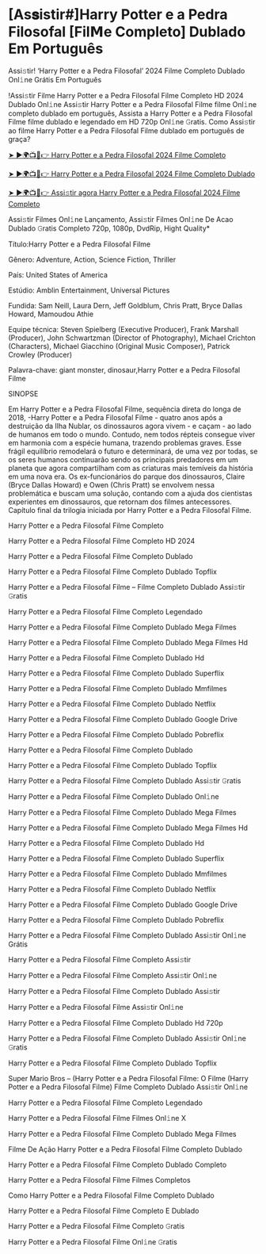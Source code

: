 # [As𝐬istir#]Harry Potter e a Pedra Filosofal [Fil𝗠e Completo] Dublado Em Português
Assi𝚜tir! ‘Harry Potter e a Pedra Filosofal’ 2024 Filme Completo Dublado Onl𝚒ne Grátis Em Português

!Assi𝚜tir Filme Harry Potter e a Pedra Filosofal Filme Completo HD 2024 Dublado Onl𝚒ne Assi𝚜tir Harry Potter e a Pedra Filosofal Filme filme Onl𝚒ne completo dublado em português, Assista a Harry Potter e a Pedra Filosofal Filme filme dublado e legendado em HD 720p Onl𝚒ne 𝙶ratis. Como Assi𝚜tir ao filme Harry Potter e a Pedra Filosofal Filme dublado em português de graça?

[➤ ►🌍📺📱👉 Harry Potter e a Pedra Filosofal 2024 Filme Completo](https://cutt.ly/meQS0CPe)

[➤ ►🌍📺📱👉 Harry Potter e a Pedra Filosofal 2024 Filme Completo Dublado](https://cutt.ly/meQS0CPe)

[➤ ►🌍📺📱👉 Assi𝚜tir agora Harry Potter e a Pedra Filosofal 2024 Filme Completo](https://cutt.ly/meQS0CPe)

Assi𝚜tir Filmes Onl𝚒ne Lançamento, Assi𝚜tir Filmes Onl𝚒ne De Acao Dublado 𝙶ratis Completo 720p, 1080p, DvdRip, Hight Quality*



Título:Harry Potter e a Pedra Filosofal Filme



Gênero: Adventure, Action, Science Fiction, Thriller



País: United States of America



Estúdio: Amblin Entertainment, Universal Pictures



Fundida: Sam Neill, Laura Dern, Jeff Goldblum, Chris Pratt, Bryce Dallas Howard, Mamoudou Athie



Equipe técnica: Steven Spielberg (Executive Producer), Frank Marshall (Producer), John Schwartzman (Director of Photography), Michael Crichton (Characters), Michael Giacchino (Original Music Composer), Patrick Crowley (Producer)



Palavra-chave: giant monster, dinosaur,Harry Potter e a Pedra Filosofal Filme



SINOPSE



Em Harry Potter e a Pedra Filosofal Filme, sequência direta do longa de 2018, -Harry Potter e a Pedra Filosofal Filme - quatro anos após a destruição da Ilha Nublar, os dinossauros agora vivem - e caçam - ao lado de humanos em todo o mundo. Contudo, nem todos répteis consegue viver em harmonia com a espécie humana, trazendo problemas graves. Esse frágil equilíbrio remodelará o futuro e determinará, de uma vez por todas, se os seres humanos continuarão sendo os principais predadores em um planeta que agora compartilham com as criaturas mais temíveis da história em uma nova era. Os ex-funcionários do parque dos dinossauros, Claire (Bryce Dallas Howard) e Owen (Chris Pratt) se envolvem nessa problemática e buscam uma solução, contando com a ajuda dos cientistas experientes em dinossauros, que retornam dos filmes antecessores. Capítulo final da trilogia iniciada por Harry Potter e a Pedra Filosofal Filme.



Harry Potter e a Pedra Filosofal Filme Completo



Harry Potter e a Pedra Filosofal Filme Completo HD 2024



Harry Potter e a Pedra Filosofal Filme Completo Dublado



Harry Potter e a Pedra Filosofal Filme Completo Dublado Topflix



Harry Potter e a Pedra Filosofal Filme – Filme Completo Dublado Assi𝚜tir 𝙶ratis



Harry Potter e a Pedra Filosofal Filme Completo Legendado



Harry Potter e a Pedra Filosofal Filme Completo Dublado Mega Filmes



Harry Potter e a Pedra Filosofal Filme Completo Dublado Mega Filmes Hd



Harry Potter e a Pedra Filosofal Filme Completo Dublado Hd



Harry Potter e a Pedra Filosofal Filme Completo Dublado Superflix



Harry Potter e a Pedra Filosofal Filme Completo Dublado Mmfilmes



Harry Potter e a Pedra Filosofal Filme Completo Dublado Netflix



Harry Potter e a Pedra Filosofal Filme Completo Dublado Google Drive



Harry Potter e a Pedra Filosofal Filme Completo Dublado Pobreflix



Harry Potter e a Pedra Filosofal Filme Completo Dublado



Harry Potter e a Pedra Filosofal Filme Completo Dublado Topflix



Harry Potter e a Pedra Filosofal Filme Completo Dublado Assi𝚜tir 𝙶ratis



Harry Potter e a Pedra Filosofal Filme Completo Dublado Onl𝚒ne



Harry Potter e a Pedra Filosofal Filme Completo Dublado Mega Filmes



Harry Potter e a Pedra Filosofal Filme Completo Dublado Mega Filmes Hd



Harry Potter e a Pedra Filosofal Filme Completo Dublado Hd



Harry Potter e a Pedra Filosofal Filme Completo Dublado Superflix



Harry Potter e a Pedra Filosofal Filme Completo Dublado Mmfilmes



Harry Potter e a Pedra Filosofal Filme Completo Dublado Netflix



Harry Potter e a Pedra Filosofal Filme Completo Dublado Google Drive



Harry Potter e a Pedra Filosofal Filme Completo Dublado Pobreflix



Harry Potter e a Pedra Filosofal Filme Completo Dublado Assi𝚜tir Onl𝚒ne Grátis



Harry Potter e a Pedra Filosofal Filme Completo Assi𝚜tir



Harry Potter e a Pedra Filosofal Filme Completo Assi𝚜tir Onl𝚒ne



Harry Potter e a Pedra Filosofal Filme Completo Dublado Assi𝚜tir



Harry Potter e a Pedra Filosofal Filme Assi𝚜tir Onl𝚒ne



Harry Potter e a Pedra Filosofal Filme Completo Dublado Hd 720p



Harry Potter e a Pedra Filosofal Filme Completo Dublado Assi𝚜tir Onl𝚒ne 𝙶ratis



Harry Potter e a Pedra Filosofal Filme Completo Dublado Topflix



Super Mario Bros – (Harry Potter e a Pedra Filosofal Filme: O Filme (Harry Potter e a Pedra Filosofal Filme) Filme Completo Dublado Assi𝚜tir Onl𝚒ne



Harry Potter e a Pedra Filosofal Filme Completo Legendado



Harry Potter e a Pedra Filosofal Filme Filmes Onl𝚒ne X



Harry Potter e a Pedra Filosofal Filme Completo Dublado Mega Filmes



Filme De Ação Harry Potter e a Pedra Filosofal Filme Completo Dublado



Harry Potter e a Pedra Filosofal Filme Completo Dublado Completo



Harry Potter e a Pedra Filosofal Filme Filmes Completos



Como Harry Potter e a Pedra Filosofal Filme Completo Dublado



Harry Potter e a Pedra Filosofal Filme Completo E Dublado



Harry Potter e a Pedra Filosofal Filme Completo 𝙶ratis



Harry Potter e a Pedra Filosofal Filme Onl𝚒ne 𝙶ratis

